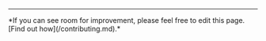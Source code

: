 ---

\*If you can see room for improvement, please feel free to edit this page. \[Find out how\]\(/contributing.md\).\*

